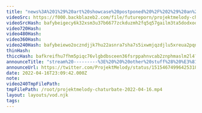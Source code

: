 ```yaml
---
title: "news%3A%201%29%20art%20showcase%20postponed%20%2F%202%29%20an%20etsy%20item%20arrived"
videoSrc: https://f000.backblazeb2.com/file/futureporn/projektmelody-chaturbate-2022-04-16.mp4
videoSrcHash: bafybeigecy6k32xsm3u37b6677zckduzmh2fq5q57gailm3ta5dodxoqla?filename=projektmelody-chaturbate-20220416T230942Z-source.mp4
video720Hash: 
video480Hash: 
video360Hash: 
video240Hash: bafybeiewo2oczndjjk7hu22asnra7sha7s5ixwmjqzdjlu5xreua2pqn2y?filename=projektmelody-chaturbate-20220416T230942Z-240p.mp4
thinHash: 
thiccHash: bafkreifhu7fhm5piqc76vlgbdbsceen36fsrppahnvcab2znphmaslm2l4?filename=20220416T230942Z-thicc.jpg
announceTitle: "stream%20---------%3E%20%20%20other%20stuff%28%20%E3%81%A4%20%E2%97%95o%E2%97%95%20%29%E3%81%A4"
announceUrl: https://twitter.com/ProjektMelody/status/1515467499642531845
date: 2022-04-16T23:09:42.000Z
note: 
video240TmpFilePath: 
tmpFilePath: /root/projektmelody-chaturbate-2022-04-16.mp4
layout: layouts/vod.njk
tags:
---
```

